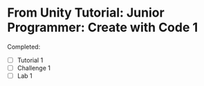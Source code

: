 # From Unity Tutorial: Junior Programmer: Create with Code 1
Completed:
- [ ] Tutorial 1
- [ ] Challenge 1
- [ ] Lab 1
